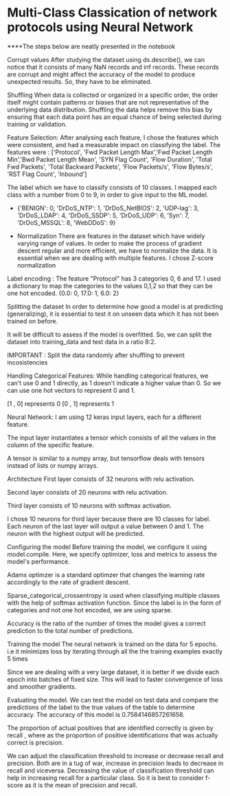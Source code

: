 # Multi-Class Classication of network protocols using Neural Network


****The steps below are neatly presented in the notebook  

Corrupt values
After studying the dataset using ds.describe(), we can notice that it consists of many NaN records and inf records. These records are corrupt and might affect the accuracy of the model to produce unexpected results. So, they have to be eliminated.

Shuffling
When data is collected or organized in a specific order, the order itself might contain patterns or biases that are not representative of the underlying data distribution. Shuffling the data helps remove this bias by ensuring that each data point has an equal chance of being selected during training or validation.

Feature Selection:
After analysing each feature, I chose the features which were consistent, and had a measurable impact on classifying the label. The features were :
['Protocol', 'Fwd Packet Length Max','Fwd Packet Length Min','Bwd Packet Length Mean', 'SYN Flag Count', 'Flow Duration', 'Total Fwd Packets', 'Total Backward Packets', 'Flow Packets/s', 'Flow Bytes/s', 'RST Flag Count', 'Inbound']

The label which we have to classify consists of 10 classes. I mapped each class with a number from 0 to 9, in order to give input to the ML model.
- {'BENIGN': 0, 'DrDoS_NTP': 1, 'DrDoS_NetBIOS': 2, 'UDP-lag': 3, 'DrDoS_LDAP': 4, 'DrDoS_SSDP': 5, 'DrDoS_UDP': 6, 'Syn': 7, 'DrDoS_MSSQL': 8, 'WebDDoS': 9}

- Normalization
There are features in the dataset which have widely varying range of values. In order to make the process of gradient descent regular and more efficient, we have to normalize the data. It is essential when we are dealing with multiple features. I chose Z-score normalization

Label encoding :
The feature "Protocol" has 3 categories 0, 6 and 17. I used a dictionary to map the categories to the values 0,1,2 so that they can be one hot encoded.
{0.0: 0, 17.0: 1, 6.0: 2}

Splitting the dataset
In order to determine how good a model is at predicting (generalizing), it is essential to test it on unseen data which it has not been trained on before.

It will be difficult to assess if the model is overfitted. So, we can split the dataset into training_data and test data in a ratio 8:2.

IMPORTANT : Split the data randomly after shuffling to prevent incosistencies

Handling Categorical Features:
While handling categorical features, we can't use 0 and 1 directly, as 1 doesn't indicate a higher value than 0. So we can use one hot vectors to represent 0 and 1.

[1 , 0] represents 0
[0 , 1] represents 1

Neural Network:
I am using 12 keras input layers, each for a different feature.

The input layer instantiates a tensor which consists of all the values in the column of the specific feature.

A tensor is similar to a numpy array, but tensorflow deals with tensors instead of lists or numpy arrays.

Architecture
First layer consists of 32 neurons with relu activation.

Second layer consists of 20 neurons with relu activation.

Third layer consists of 10 neurons with softmax activation.

I chose 10 neurons for third layer because there are 10 classes for label. Each neuron of the last layer will output a value between 0 and 1. The neuron with the highest output will be predicted.

Configuring the model
Before training the model, we configure it using model.compile. Here, we specify optimizer, loss and metrics to assess the model's performance.

Adams optimzer is a standard optimzer that changes the learning rate accordingly to the rate of gradient descent.

Sparse_categorical_crossentropy is used when classifying multiple classes with the help of softmax activation function. Since the label is in the form of categories and not one hot encoded, we are using sparse.

Accuracy is the ratio of the number of times the model gives a correct prediction to the total number of predictions.

Training the model
The neural network is trained on the data for 5 epochs. i.e it minimizes loss by iterating through all the the training examples exactly 5 times

Since we are dealing with a very large dataset, it is better if we divide each epoch into batches of fixed size. This will lead to faster convergence of loss and smoother gradients.

Evaluating the model.
We can test the model on test data and compare the predictions of the label to the true values of the table to determine accuracy. The accuracy of this model is 0.7584146857261658.

The proportion of actual positives that are identified correctly is given by recall , where as the proportion of positive identifications that was actually correct is precision.

We can adjust the classification threshold to increase or decrease recall and precision.
Both are in a tug of war, increase in precision leads to decrease in recall and viceversa.
Decreasing the value of classification threshold can help in increasing recall for a particular class.
So it is best to consider f-score as it is the mean of precision and recall.
